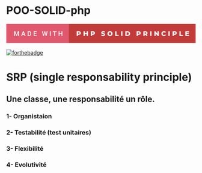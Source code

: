 # POO-SOLID-php

![image](src/img/made-with-php-solid-principle.svg)

[![forthebadge](https://forthebadge.com/images/badges/powered-by-electricity.svg)](https://forthebadge.com)

# SRP (single responsability principle)

## Une classe, une responsabilité un rôle.

### 1- Organistaion

### 2- Testabilité (test unitaires)

### 3- Flexibilité

### 4- Evolutivité






